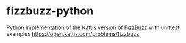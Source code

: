 # fizzbuzz-python
Python implementation of the Kattis version of FizzBuzz with unittest examples
https://open.kattis.com/problems/fizzbuzz
